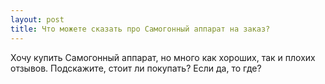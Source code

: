 ```yaml
---
layout: post 
title: Что можете сказать про Самогонный аппарат на заказ? 
--- 
```

Хочу купить Самогонный аппарат, но много как хороших, так и плохих отзывов. Подскажите, стоит ли покупать? Если да, то где?